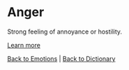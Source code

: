 # Anger

Strong feeling of annoyance or hostility.

[Learn more](https://en.wiktionary.org/wiki/anger)

[Back to Emotions](Emotions.md) | [Back to Dictionary](../dictionary.md)
